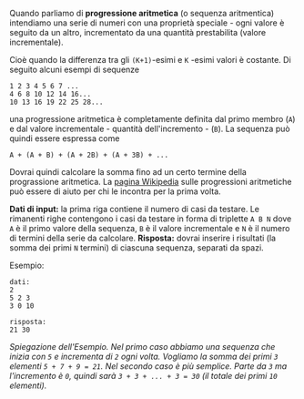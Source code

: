 <!-- #Progressione aritmetica -->
Quando parliamo di **progressione aritmetica** (o sequenza aritmentica) intendiamo una serie
di numeri con una proprietà speciale -  ogni valore è seguito da un altro, incrementato da una 
quantità prestabilita (valore incrementale).

Cioè quando la differenza tra gli `(K+1)`-esimi e `K` -esimi valori è costante. Di seguito alcuni 
esempi di sequenze

	1 2 3 4 5 6 7 ...
	4 6 8 10 12 14 16...
	10 13 16 19 22 25 28...

 una progressione aritmetica è completamente definita dal primo membro (`A`) e dal valore
 incrementale - quantità dell'incremento - (`B`). La sequenza può quindi essere espressa come

    A + (A + B) + (A + 2B) + (A + 3B) + ...

Dovrai quindi calcolare la somma fino ad un certo termine della prograssione aritmetica.
La [pagina Wikipedia][wiki] sulle progressioni aritmetiche può essere di aiuto per chi le incontra
per la prima volta.

[wiki]: https://it.wikipedia.org/wiki/Progressione_aritmetica

**Dati di input:** la prima riga contiene il numero di casi da testare.
Le rimanenti righe contengono i casi da testare in forma di triplette `A B N` dove `A` è il primo valore della
sequenza, `B` è il valore incrementale e `N` è il numero di termini della serie da calcolare.
**Risposta:** dovrai inserire i risultati (la somma dei primi `N` termini) di ciascuna sequenza, separati da spazi.

Esempio:

    dati:
    2
    5 2 3
    3 0 10
    
    risposta:
    21 30

_Spiegazione dell'Esempio. Nel primo caso abbiamo una sequenza che inizia con `5` e incrementa di `2` ogni volta.
Vogliamo la somma dei primi `3` elementi `5 + 7 + 9 = 21`. Nel secondo caso è più semplice. Parte da `3` ma
l'incremento è `0`, quindi sarà `3 + 3 + ... + 3 = 30` (il totale dei primi `10` elementi)._

